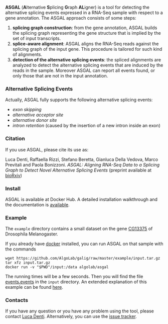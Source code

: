 **ASGAL** (**A**lternative **S**plicing **G**raph **AL**igner) is a
tool for detecting the alternative splicing events expressed in a
RNA-Seq sample with respect to a gene annotation. The 
ASGAL approach consists of some  steps:
1. **splicing graph construction**: from the gene annotation, ASGAL builds the splicing graph representing the gene structure that is implied by the set of input transcripts.
2. **splice-aware alignment**: ASGAL aligns the RNA-Seq reads against the splicing
graph of the input gene. This procedure is tailored for such kind of alignments.
3. **detection of the alternative splicing events**: the spliced alignments are analyzed to detect the alternative splicing events that are induced by the reads in the sample. Moreover ASGAL can report all events found, or only those that are not in the input annotation.

### Alternative Splicing Events
Actually, ASGAL fully supports the following alternative splicing
events:
* _exon skipping_
* _alternative acceptor site_
* _alternative donor site_
* _intron retention_ (caused by the insertion of a new intron inside an
exon)

### Citation

If you use ASGAL, please cite its use as:

Luca Denti, Raffaella Rizzi, Stefano Beretta, Gianluca Della Vedova, Marco Previtali and Paola Bonizzoni.
_ASGAL: Aligning RNA-Seq Data to a Splicing Graph to Detect Novel Alternative Splicing Events_ (preprint available at [bioRxiv](https://doi.org/10.1101/260372))

### Install

ASGAL is available <!--at conda-forge and--> at Docker Hub. A detailed installation walkthrough and the documentation is [available](documentation). 

### Example

The `example` directory contains a small dataset on the gene
[CG13375](http://www.ensembl.org/Drosophila_melanogaster/Gene/Summary?db=core;g=FBgn0040370;r=X:283186-294962)
of Drosophila Melanogaster.

If you already have [docker](https://www.docker.com) installed, you
can run ASGAL on that sample with the commands
```
wget https://github.com/AlgoLab/galig/raw/master/example/input.tar.gz
tar xfz input.tar.gz
docker run -v "$PWD"/input:/data algolab/asgal
```

The running times will be a few seconds. Then you will find the file
[events.events](https://github.com/AlgoLab/galig/raw/master/example/events.events)
in the `input` directory. An extended explanation of this example
can be found <a href="http://asgal.algolab.eu/documentation#example"
target="_blank">here</a>.

### Contacts
If you have any question or you have any problem using the tool,
please contact [Luca
Denti](https://algolab.eu/people/luca-denti/). Alternatively, you can
use the [issue tracker](https://github.com/AlgoLab/galig/issues).

<!--
Given a gene annotation, the splicing graph is a graph where each
vertex is an exon and two vertices are linked if they are consecutive
in at least one transcript.
-->

